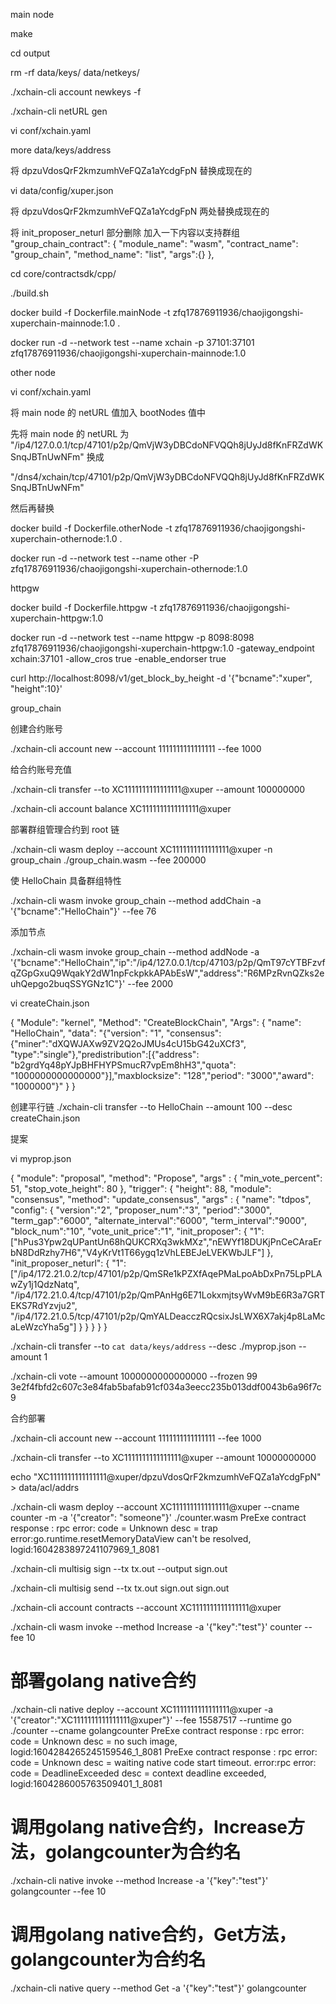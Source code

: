 main node

make

cd output

rm -rf data/keys/ data/netkeys/

./xchain-cli account newkeys -f

./xchain-cli netURL gen

vi conf/xchain.yaml

more data/keys/address

将 dpzuVdosQrF2kmzumhVeFQZa1aYcdgFpN 替换成现在的

vi data/config/xuper.json

将 dpzuVdosQrF2kmzumhVeFQZa1aYcdgFpN 两处替换成现在的

将 init_proposer_neturl 部分删除
加入一下内容以支持群组
"group_chain_contract": {
    "module_name": "wasm",
    "contract_name": "group_chain",
    "method_name": "list",
    "args":{}
},

cd core/contractsdk/cpp/

./build.sh

docker build -f Dockerfile.mainNode -t zfq17876911936/chaojigongshi-xuperchain-mainnode:1.0 .

docker run -d --network test --name xchain -p 37101:37101 zfq17876911936/chaojigongshi-xuperchain-mainnode:1.0


other node

vi conf/xchain.yaml

将 main node 的 netURL 值加入 bootNodes 值中

先将 main node 的 netURL 为 "/ip4/127.0.0.1/tcp/47101/p2p/QmVjW3yDBCdoNFVQQh8jUyJd8fKnFRZdWKSnqJBTnUwNFm" 换成

"/dns4/xchain/tcp/47101/p2p/QmVjW3yDBCdoNFVQQh8jUyJd8fKnFRZdWKSnqJBTnUwNFm"

然后再替换

docker build -f Dockerfile.otherNode -t zfq17876911936/chaojigongshi-xuperchain-othernode:1.0 .

docker run -d --network test --name other -P zfq17876911936/chaojigongshi-xuperchain-othernode:1.0


httpgw

docker build -f Dockerfile.httpgw  -t zfq17876911936/chaojigongshi-xuperchain-httpgw:1.0

docker run -d --network test --name httpgw -p 8098:8098 zfq17876911936/chaojigongshi-xuperchain-httpgw:1.0 -gateway_endpoint xchain:37101 -allow_cros true -enable_endorser true

curl http://localhost:8098/v1/get_block_by_height -d '{"bcname":"xuper", "height":10}'


group_chain

创建合约账号

./xchain-cli account new --account 1111111111111111 --fee 1000

给合约账号充值

./xchain-cli transfer --to XC1111111111111111@xuper --amount 100000000

./xchain-cli account balance XC1111111111111111@xuper

部署群组管理合约到 root 链

./xchain-cli wasm deploy --account XC1111111111111111@xuper -n group_chain ./group_chain.wasm  --fee 200000

使 HelloChain 具备群组特性

./xchain-cli wasm invoke group_chain --method addChain -a '{"bcname":"HelloChain"}' --fee 76

添加节点

./xchain-cli wasm invoke group_chain --method addNode -a '{"bcname":"HelloChain","ip":"/ip4/127.0.0.1/tcp/47103/p2p/QmT97cYTBFzvfqZGpGxuQ9WqakY2dW1npFckpkkAPAbEsW","address":"R6MPzRvnQZks2euhQepgo2buqSSYGNz1C"}' --fee 2000

vi createChain.json

{
    "Module": "kernel",
    "Method": "CreateBlockChain",
    "Args": {
        "name": "HelloChain",
        "data": "{\"version\": \"1\", \"consensus\": {\"miner\":\"dXQWJAXw9ZV2Q2oJMUs4cU15bG42uXCf3\", \"type\":\"single\"},\"predistribution\":[{\"address\": \"b2grdYq48pYJpBHFHYPSmucR7vpEm8hH3\",\"quota\": \"1000000000000000\"}],\"maxblocksize\": \"128\",\"period\": \"3000\",\"award\": \"1000000\"}"
    }
}

创建平行链
./xchain-cli transfer --to HelloChain --amount 100 --desc createChain.json


提案

vi myprop.json

{
 "module": "proposal",
 "method": "Propose",
 "args" : {
   "min_vote_percent": 51,
   "stop_vote_height": 80
 },
 "trigger": {
      "height": 88,
      "module": "consensus",
      "method": "update_consensus",
      "args" : {
          "name": "tdpos",
           "config": {
              "version":"2",
              "proposer_num":"3",
              "period":"3000",
              "term_gap":"6000",
              "alternate_interval":"6000",
              "term_interval":"9000",
              "block_num":"10",
              "vote_unit_price":"1",
              "init_proposer": {
                "1":["hPus3Ypw2qUPantUn68hQUKCRXq3wkMXz","nEWYf18DUKjPnCeCAraErbN8DdRzhy7H6","V4yKrVt1T66ygq1zVhLEBEJeLVEKWbJLF"]
              },
              "init_proposer_neturl": {
                "1": ["/ip4/172.21.0.2/tcp/47101/p2p/QmSRe1kPZXfAqePMaLpoAbDxPn75LpPLAwZy1j1QdzNatq", "/ip4/172.21.0.4/tcp/47101/p2p/QmPAnHg6E71LokxmjtsyWvM9bE6R3a7GRTEKS7RdYzvju2", "/ip4/172.21.0.5/tcp/47101/p2p/QmYALDeacczRQcsixJsLWX6X7akj4p8LaMcaLeWzcYha5g"]
              }
            }
      }
  }
}

./xchain-cli transfer --to `cat data/keys/address` --desc ./myprop.json --amount 1

./xchain-cli vote --amount 1000000000000000 --frozen 99 3e2f4fbfd2c607c3e84fab5bafab91cf034a3eecc235b013ddf0043b6a96f7c9


合约部署

./xchain-cli account new --account 1111111111111111 --fee 1000

./xchain-cli transfer --to XC1111111111111111@xuper --amount 10000000000

echo "XC1111111111111111@xuper/dpzuVdosQrF2kmzumhVeFQZa1aYcdgFpN" > data/acl/addrs

./xchain-cli wasm deploy --account XC1111111111111111@xuper --cname counter -m -a '{"creator": "someone"}' ./counter.wasm
PreExe contract response : rpc error: code = Unknown desc = trap error:go.runtime.resetMemoryDataView can't be resolved, logid:1604283897241107969_1_8081

./xchain-cli multisig sign --tx tx.out --output sign.out

./xchain-cli multisig send --tx tx.out sign.out sign.out

./xchain-cli account contracts --account XC1111111111111111@xuper

./xchain-cli wasm invoke --method Increase -a '{"key":"test"}' counter --fee 10


# 部署golang native合约
./xchain-cli native deploy --account XC1111111111111111@xuper -a '{"creator":"XC1111111111111111@xuper"}' --fee 15587517 --runtime go ./counter --cname golangcounter
PreExe contract response : rpc error: code = Unknown desc = no such image, logid:1604284265245159546_1_8081
PreExe contract response : rpc error: code = Unknown desc = waiting native code start timeout. error:rpc error: code = DeadlineExceeded desc = context deadline exceeded, logid:1604286005763509401_1_8081

# 调用golang native合约，Increase方法，golangcounter为合约名
./xchain-cli native invoke --method Increase -a '{"key":"test"}' golangcounter --fee 10

# 调用golang native合约，Get方法，golangcounter为合约名
./xchain-cli native query --method Get -a '{"key":"test"}' golangcounter


